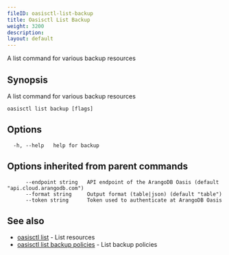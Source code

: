 ```yaml
---
fileID: oasisctl-list-backup
title: Oasisctl List Backup
weight: 3200
description: 
layout: default
---
```

A list command for various backup resources

## Synopsis

A list command for various backup resources

```
oasisctl list backup [flags]
```

## Options

```
  -h, --help   help for backup
```

## Options inherited from parent commands

```
      --endpoint string   API endpoint of the ArangoDB Oasis (default "api.cloud.arangodb.com")
      --format string     Output format (table|json) (default "table")
      --token string      Token used to authenticate at ArangoDB Oasis
```

## See also

* [oasisctl list]()	 - List resources
* [oasisctl list backup policies](oasisctl-list-backup-policies)	 - List backup policies

